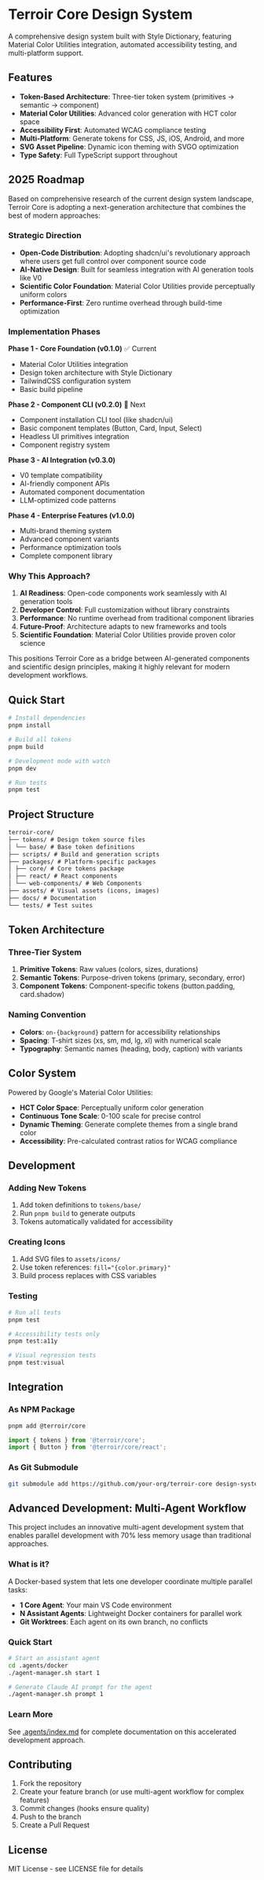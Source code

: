 # Terroir Core Design System

A comprehensive design system built with Style Dictionary, featuring Material Color Utilities integration, automated accessibility testing, and multi-platform support.

## Features

- **Token-Based Architecture**: Three-tier token system (primitives → semantic → component)
- **Material Color Utilities**: Advanced color generation with HCT color space
- **Accessibility First**: Automated WCAG compliance testing
- **Multi-Platform**: Generate tokens for CSS, JS, iOS, Android, and more
- **SVG Asset Pipeline**: Dynamic icon theming with SVGO optimization
- **Type Safety**: Full TypeScript support throughout

## 2025 Roadmap

Based on comprehensive research of the current design system landscape, Terroir Core is adopting a next-generation architecture that combines the best of modern approaches:

### Strategic Direction

- **Open-Code Distribution**: Adopting shadcn/ui's revolutionary approach where users get full control over component source code
- **AI-Native Design**: Built for seamless integration with AI generation tools like V0
- **Scientific Color Foundation**: Material Color Utilities provide perceptually uniform colors
- **Performance-First**: Zero runtime overhead through build-time optimization

### Implementation Phases

**Phase 1 - Core Foundation (v0.1.0)** ✅ Current
- Material Color Utilities integration
- Design token architecture with Style Dictionary
- TailwindCSS configuration system
- Basic build pipeline

**Phase 2 - Component CLI (v0.2.0)** 🚧 Next
- Component installation CLI tool (like shadcn/ui)
- Basic component templates (Button, Card, Input, Select)
- Headless UI primitives integration
- Component registry system

**Phase 3 - AI Integration (v0.3.0)**
- V0 template compatibility
- AI-friendly component APIs
- Automated component documentation
- LLM-optimized code patterns

**Phase 4 - Enterprise Features (v1.0.0)**
- Multi-brand theming system
- Advanced component variants
- Performance optimization tools
- Complete component library

### Why This Approach?

1. **AI Readiness**: Open-code components work seamlessly with AI generation tools
2. **Developer Control**: Full customization without library constraints
3. **Performance**: No runtime overhead from traditional component libraries
4. **Future-Proof**: Architecture adapts to new frameworks and tools
5. **Scientific Foundation**: Material Color Utilities provide proven color science

This positions Terroir Core as a bridge between AI-generated components and scientific design principles, making it highly relevant for modern development workflows.

## Quick Start

```bash
# Install dependencies
pnpm install

# Build all tokens
pnpm build

# Development mode with watch
pnpm dev

# Run tests
pnpm test
```

## Project Structure

```markdown
terroir-core/
├── tokens/ # Design token source files
│ └── base/ # Base token definitions
├── scripts/ # Build and generation scripts
├── packages/ # Platform-specific packages
│ ├── core/ # Core tokens package
│ ├── react/ # React components
│ └── web-components/ # Web Components
├── assets/ # Visual assets (icons, images)
├── docs/ # Documentation
└── tests/ # Test suites
```

## Token Architecture

### Three-Tier System

1. **Primitive Tokens**: Raw values (colors, sizes, durations)
2. **Semantic Tokens**: Purpose-driven tokens (primary, secondary, error)
3. **Component Tokens**: Component-specific tokens (button.padding, card.shadow)

### Naming Convention

- **Colors**: `on-{background}` pattern for accessibility relationships
- **Spacing**: T-shirt sizes (xs, sm, md, lg, xl) with numerical scale
- **Typography**: Semantic names (heading, body, caption) with variants

## Color System

Powered by Google's Material Color Utilities:

- **HCT Color Space**: Perceptually uniform color generation
- **Continuous Tone Scale**: 0-100 scale for precise control
- **Dynamic Theming**: Generate complete themes from a single brand color
- **Accessibility**: Pre-calculated contrast ratios for WCAG compliance

## Development

### Adding New Tokens

1. Add token definitions to `tokens/base/`
2. Run `pnpm build` to generate outputs
3. Tokens automatically validated for accessibility

### Creating Icons

1. Add SVG files to `assets/icons/`
2. Use token references: `fill="{color.primary}"`
3. Build process replaces with CSS variables

### Testing

```bash
# Run all tests
pnpm test

# Accessibility tests only
pnpm test:a11y

# Visual regression tests
pnpm test:visual
```

## Integration

### As NPM Package

```bash
pnpm add @terroir/core
```

```typescript
import { tokens } from '@terroir/core';
import { Button } from '@terroir/core/react';
```

### As Git Submodule

```bash
git submodule add https://github.com/your-org/terroir-core design-system
```

## Advanced Development: Multi-Agent Workflow

This project includes an innovative multi-agent development system that enables parallel development with 70% less memory usage than traditional approaches.

### What is it?

A Docker-based system that lets one developer coordinate multiple parallel tasks:

- **1 Core Agent**: Your main VS Code environment
- **N Assistant Agents**: Lightweight Docker containers for parallel work
- **Git Worktrees**: Each agent on its own branch, no conflicts

### Quick Start

```bash
# Start an assistant agent
cd .agents/docker
./agent-manager.sh start 1

# Generate Claude AI prompt for the agent
./agent-manager.sh prompt 1
```

### Learn More

See [.agents/index.md](.agents/index.md) for complete documentation on this accelerated development approach.

## Contributing

1. Fork the repository
2. Create your feature branch (or use multi-agent workflow for complex features)
3. Commit changes (hooks ensure quality)
4. Push to the branch
5. Create a Pull Request

## License

MIT License - see LICENSE file for details
